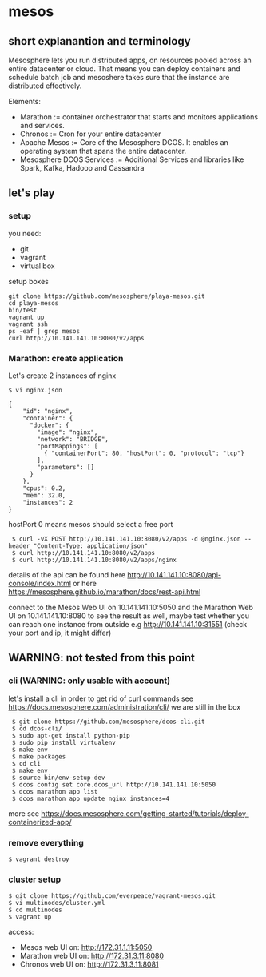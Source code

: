 # mesos

## short explanantion and terminology

Mesosphere lets you run distributed apps, on resources pooled across an entire datacenter or cloud.
That means you can deploy containers and schedule batch job and mesoshere takes sure that the instance are distributed effectively.

Elements:

* Marathon := container orchestrator that starts and monitors applications and services.
* Chronos := Cron for your entire datacenter
* Apache Mesos := Core of the Mesosphere DCOS. It enables an operating system that spans the entire datacenter.
* Mesosphere DCOS Services := Additional Services and libraries like Spark, Kafka, Hadoop and Cassandra 

## let's play


### setup

you need:

* git
* vagrant
* virtual box

setup boxes

    git clone https://github.com/mesosphere/playa-mesos.git
    cd playa-mesos
    bin/test
    vagrant up
    vagrant ssh
    ps -eaf | grep mesos
    curl http://10.141.141.10:8080/v2/apps

### Marathon: create application


Let's create 2 instances of nginx

    $ vi nginx.json
     
    {
        "id": "nginx",
        "container": {
          "docker": {
            "image": "nginx",
            "network": "BRIDGE",
            "portMappings": [
              { "containerPort": 80, "hostPort": 0, "protocol": "tcp"}
            ],
            "parameters": []
          }
        },
        "cpus": 0.2,
        "mem": 32.0,
        "instances": 2
    }      
    
hostPort 0 means mesos should select a free port

     $ curl -vX POST http://10.141.141.10:8080/v2/apps -d @nginx.json --header "Content-Type: application/json"
     $ curl http://10.141.141.10:8080/v2/apps
     $ curl http://10.141.141.10:8080/v2/apps/nginx

details of the api can be found here http://10.141.141.10:8080/api-console/index.html or here https://mesosphere.github.io/marathon/docs/rest-api.html

connect to the Mesos Web UI on 10.141.141.10:5050 and the Marathon Web UI on 10.141.141.10:8080 to see the result as well,
maybe test whether you can reach one instance from outside e.g http://10.141.141.10:31551 (check your port and ip, it might differ)

## WARNING: not tested from this point

### cli (WARNING: only usable with account)

let's install a cli in order to get rid of curl commands see https://docs.mesosphere.com/administration/cli/
we are still in the box

     $ git clone https://github.com/mesosphere/dcos-cli.git
     $ cd dcos-cli/
     $ sudo apt-get install python-pip
     $ sudo pip install virtualenv
     $ make env
     $ make packages
     $ cd cli
     $ make env
     $ source bin/env-setup-dev
     $ dcos config set core.dcos_url http://10.141.141.10:5050
     $ dcos marathon app list
     $ dcos marathon app update nginx instances=4

more see https://docs.mesosphere.com/getting-started/tutorials/deploy-containerized-app/    

### remove everything

    $ vagrant destroy   
    
### cluster setup

    $ git clone https://github.com/everpeace/vagrant-mesos.git
    $ vi multinodes/cluster.yml
    $ cd multinodes
    $ vagrant up
    
access:
    
* Mesos web UI on: http://172.31.1.11:5050
* Marathon web UI on: http://172.31.3.11:8080
* Chronos web UI on: http://172.31.3.11:8081         